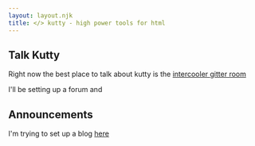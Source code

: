 ```yaml
---
layout: layout.njk
title: </> kutty - high power tools for html
---
```


## Talk Kutty

Right now the best place to talk about kutty is the [intercooler gitter room](https://gitter.im/intercooler-js/Lobby)

I'll be setting up a forum and 

## Announcements

I'm trying to set up a blog [here](/posts)



